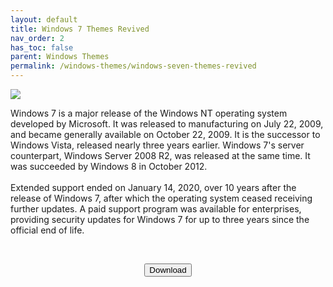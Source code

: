 ```yaml
---
layout: default
title: Windows 7 Themes Revived
nav_order: 2
has_toc: false
parent: Windows Themes
permalink: /windows-themes/windows-seven-themes-revived
---
```


<div class="card">
  <img src="https://images-wixmp-ed30a86b8c4ca887773594c2.wixmp.com/i/836bd001-fc1e-41ac-8fce-917bee5d1f0e/dino2ml-ee84d62e-9ad3-4dbe-a5f3-62c414afec6e.png/v1/fill/w_1200,h_557,q_80,strp/windows_7_themes_revived_by_og_nimbi_dino2ml-fullview.jpg" />
  <div class="container">
    <p>Windows 7 is a major release of the Windows NT operating system developed by Microsoft. It was released to manufacturing on July 22, 2009, and became generally available on October 22, 2009. It is the successor to Windows Vista, released nearly three years earlier. Windows 7's server counterpart, Windows Server 2008 R2, was released at the same time. It was succeeded by Windows 8 in October 2012.
      <br /><br />
      Extended support ended on January 14, 2020, over 10 years after the release of Windows 7, after which the operating system ceased receiving further updates. A paid support program was available for enterprises, providing security updates for Windows 7 for up to three years since the official end of life.
    </p>
  </div>
</div>
<br />
<p class="text-delta" style="text-align:center"><a href="https://github.com/The-Back-Room/Windows-7-Themes-Revived/archive/refs/heads/main.zip" target="_blank">
  <button type="button" name="button" class="btn">Download</button></a></p>
